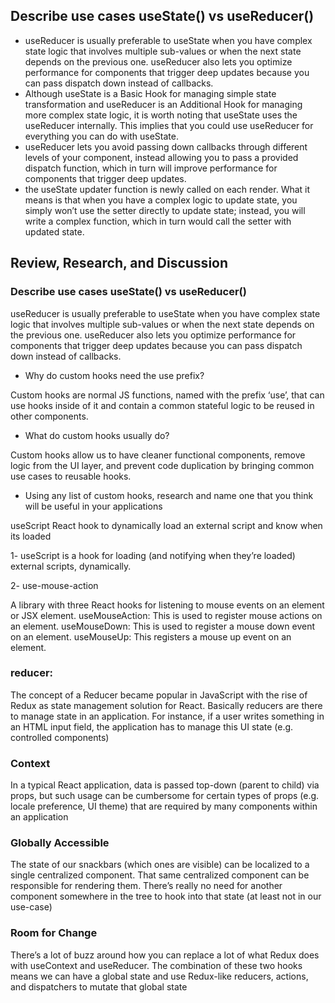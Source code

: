 ## Describe use cases useState() vs useReducer()
* useReducer is usually preferable to useState when you have complex state logic that involves multiple sub-values or when the next state depends on the previous one. useReducer also lets you optimize performance for components that trigger deep updates because you can pass dispatch down instead of callbacks.
* Although useState is a Basic Hook for managing simple state transformation and useReducer is an Additional Hook for managing more complex state logic, it is worth noting that useState uses the useReducer internally. This implies that you could use useReducer for everything you can do with useState.
* useReducer lets you avoid passing down callbacks through different levels of your component, instead allowing you to pass a provided dispatch function, which in turn will improve performance for components that trigger deep updates.
* the useState updater function is newly called on each render. What it means is that when you have a complex logic to update state, you simply won’t use the setter directly to update state; instead, you will write a complex function, which in turn would call the setter with updated state.


## Review, Research, and Discussion
### Describe use cases useState() vs useReducer()

 useReducer is usually preferable to useState when you have complex state logic that involves multiple sub-values or when the next state depends on the previous one. useReducer also lets you optimize performance for components that trigger deep updates because you can pass dispatch down instead of callbacks.

* Why do custom hooks need the use prefix?


Custom hooks are normal JS functions, named with the prefix ‘use’, that can use hooks inside of it and contain a common stateful logic to be reused in other components.

* What do custom hooks usually do?

Custom hooks allow us to have cleaner functional components, remove logic from the UI layer, and prevent code duplication by bringing common use cases to reusable hooks.

* Using any list of custom hooks, research and name one that you think will be useful in your applications

useScript React hook to dynamically load an external script and know when its loaded

1- useScript is a hook for loading (and notifying when they’re loaded) external scripts, dynamically.

2- use-mouse-action

A library with three React hooks for listening to mouse events on an element or JSX element. useMouseAction: This is used to register mouse actions on an element. useMouseDown: This is used to register a mouse down event on an element. useMouseUp: This registers a mouse up event on an element.


### reducer:
The concept of a Reducer became popular in JavaScript with the rise of Redux as state management solution for React. Basically reducers are there to manage state in an application. For instance, if a user writes something in an HTML input field, the application has to manage this UI state (e.g. controlled components)

### Context
In a typical React application, data is passed top-down (parent to child) via props, but such usage can be cumbersome for certain types of props (e.g. locale preference, UI theme) that are required by many components within an application

### Globally Accessible
The state of our snackbars (which ones are visible) can be localized to a single centralized component. That same centralized component can be responsible for rendering them. There’s really no need for another component somewhere in the tree to hook into that state (at least not in our use-case)

### Room for Change
There’s a lot of buzz around how you can replace a lot of what Redux does with useContext and useReducer. The combination of these two hooks means we can have a global state and use Redux-like reducers, actions, and dispatchers to mutate that global state














